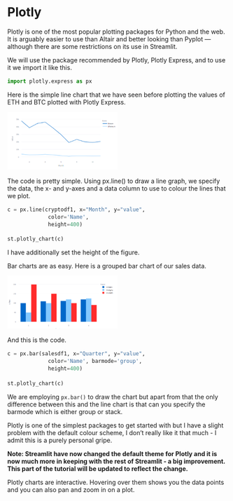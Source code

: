 # Plotly

Plotly is one of the most popular plotting packages for Python and the web. It is arguably easier to use than Altair and better looking than Pyplot — although there are some restrictions on its use in Streamlit.

We will use the package recommended by Plotly, Plotly Express, and to use it we import it like this.

```` Python
import plotly.express as px
````

Here is the simple line chart that we have seen before plotting the values of ETH and BTC plotted with Plotly Express.

<img src="./images/plotly-line-crypto.png" width="50%">

The code is pretty simple. Using px.line() to draw a line graph, we specify the data, the x- and y-axes and a data column to use to colour the lines that we plot.

```` Python
c = px.line(cryptodf1, x="Month", y="value",
             color='Name', 
             height=400)

st.plotly_chart(c)
````

I have additionally set the height of the figure.

Bar charts are as easy. Here is a grouped bar chart of our sales data.

<img src="./images/plotly-grouped-bar-crypto.png" width="50%">

And this is the code.

```` Python
c = px.bar(salesdf1, x="Quarter", y="value",
             color='Name', barmode='group',
             height=400)

st.plotly_chart(c)
````

We are employing ``px.bar()`` to draw the chart but apart from that the only difference between this and the line chart is that can you specify the barmode which is either group or stack.

Plotly is one of the simplest packages to get started with but I have a slight problem with the default colour scheme, I don’t really like it that much - I admit this is a purely personal gripe.

__Note: Streamlit have now changed the default theme for Plotly and it is now much more in keeping with the rest of Streamlit - a big improvement. This part of the tutorial will be updated to reflect the change.__

Plotly charts are interactive. Hovering over them shows you the data points and you can also pan and zoom in on a plot.
